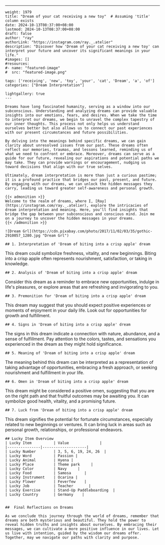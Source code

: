---
    weight: 1979
    title: "Dream of your cat receiving a new toy"  # Assuming 'title' column exists
    date: 2024-10-13T08:37:00+08:00
    lastmod: 2024-10-13T08:37:00+08:00
    draft: false
    author: "ray"
    authorLink: "https://instagram.com/ray._.atelier"
    description: "Discover how 'Dream of your cat receiving a new toy' can interpret your future and uncover its significant meanings in your life."
    #images: []
    #resources:
    #- name: "featured-image"
    #  src: "featured-image.png"
    
    tags: ['receiving', 'new', 'toy', 'your', 'cat', 'Dream', 'a', 'of']
    categories: ["Dream Interpretation"]
    
    lightgallery: true
    ---
    
    Dreams have long fascinated humanity, serving as a window into our subconscious. Understanding and analyzing dreams can provide valuable insights into our emotions, fears, and desires. When we take the time to interpret our dreams, we begin to unravel the complex tapestry of our inner thoughts. This process not only helps us understand ourselves better but also allows us to connect our past experiences with our present circumstances and future possibilities.
    
    By delving into the meanings behind specific dreams, we can gain clarity about unresolved issues from our past. These dreams often reflect our memories, traumas, and lessons learned, reminding us of what we need to confront or embrace. Moreover, dreams can serve as a guide for our future, revealing our aspirations and potential paths we may take. They can provide warnings or encouragement, nudging us toward decisions that align with our true selves.
    
    Ultimately, dream interpretation is more than just a curious pastime; it is a profound practice that bridges our past, present, and future. By engaging with our dreams, we can unlock the hidden messages they carry, leading us toward greater self-awareness and personal growth.
    
    {{< admonition >}}
    Welcome to the realm of dreams, where I, [Ray](https://instagram.com/ray._.atelier), explore the intricacies of dream interpretation and meaning. Here, you’ll find insights that bridge the gap between your subconscious and conscious mind. Join me on a journey to uncover the hidden messages in your dreams.
    {{< /admonition >}}
    
    ![Dream Grl](https://cdn.pixabay.com/photo/2017/11/02/03/35/gothic-2910057_1280.jpg "Dream Grl")
    
    ## 1. Interpretation of 'Dream of biting into a crisp apple' dream
    
This dream could symbolize freshness, vitality, and new beginnings. Biting into a crisp apple often represents nourishment, satisfaction, or taking in knowledge.
    
    ## 2. Analysis of 'Dream of biting into a crisp apple' dream
    
Consider this dream as a reminder to embrace new opportunities, indulge in life's pleasures, or explore areas that are refreshing and invigorating to you.
    
    ## 3. Premonition for 'Dream of biting into a crisp apple' dream
    
This dream may suggest that you should expect positive experiences or moments of enjoyment in your daily life. Look out for opportunities for growth and fulfillment.
    
    ## 4. Signs in 'Dream of biting into a crisp apple' dream
    
The signs in this dream indicate a connection with nature, abundance, and a sense of fulfillment. Pay attention to the colors, tastes, and sensations you experienced in the dream as they might hold significance.
    
    ## 5. Meaning of 'Dream of biting into a crisp apple' dream
    
The meaning behind this dream can be interpreted as a representation of taking advantage of opportunities, embracing a fresh approach, or seeking nourishment and fulfillment in your life.
    
    ## 6. Omen in 'Dream of biting into a crisp apple' dream
    
This dream might be considered a positive omen, suggesting that you are on the right path and that fruitful outcomes may be awaiting you. It can symbolize good health, vitality, and a promising future.
    
    ## 7. Luck from 'Dream of biting into a crisp apple' dream
    
This dream signifies the potential for fortunate circumstances, especially related to new beginnings or ventures. It can bring luck in areas such as personal growth, relationships, or professional endeavors.
    
    ## Lucky Item Overview
    | Lucky Item          | Value              |
    |---------------|--------------------|
    | Lucky Number        | 3, 5, 6, 19, 24, 26  |
    | Lucky Word          | Passion |
    | Lucky Animal        | Hyena |
    | Lucky Place         | Theme park     |
    | Lucky Color         | Navy     |
    | Lucky Food          | Samosa      |
    | Lucky Instrument    | Ocarina |
    | Lucky Flower        | Feverfew    |
    | Lucky Job           | Teacher       |
    | Lucky Exercise      | Stand-Up Paddleboarding  |
    | Lucky Country       | Germany    |
    
    
    ##  Final Reflections on Dreams
    
    As we conclude this journey through the world of dreams, remember that dreams are both mysterious and beautiful. They hold the power to reveal hidden truths and insights about ourselves. By embracing their messages, we can cultivate a more positive influence in our lives. Let us live with intention, guided by the wisdom our dreams offer. Together, may we navigate our paths with clarity and purpose.
    